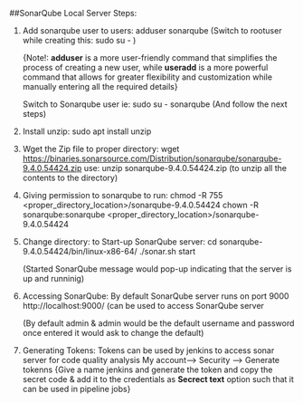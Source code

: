 ##SonarQube Local Server Steps:

1. Add sonarqube user to users:
   adduser sonarqube (Switch to rootuser while creating this: sudo su - )
   
   {Note!: **adduser** is a more user-friendly command that simplifies the process of creating a new user, while **useradd** is a more powerful command that allows for       greater flexibility and customization while manually entering all the required details}
   
   Switch to Sonarqube user ie: sudo su - sonarqube (And follow the next steps)
   
2. Install unzip:
   sudo apt install unzip

3. Wget the Zip file to proper directory:
   wget https://binaries.sonarsource.com/Distribution/sonarqube/sonarqube-9.4.0.54424.zip
   use: unzip sonarqube-9.4.0.54424.zip (to unzip all the contents to the directory)
   
4. Giving permission to sonarqube to run:
   chmod -R 755 <proper_directory_location>/sonarqube-9.4.0.54424
   chown -R sonarqube:sonarqube <proper_directory_location>/sonarqube-9.4.0.54424
   
5. Change directory: to Start-up SonarQube server:
   cd sonarqube-9.4.0.54424/bin/linux-x86-64/
   ./sonar.sh start
   
   (Started SonarQube message would pop-up indicating that the server is up and runninig)
   
6. Accessing SonarQube: 
   By default SonarQube server runs on port 9000
   http://localhost:9000/ (can be used to access SonarQube server 
   
   (By default admin & admin would be the default username and password once entered it would ask to change the default)

7. Generating Tokens:
   Tokens can be used by jenkins to access sonar server for code quality analysis 
   My account--> Security --> Generate tokenns
   {Give a name jenkins and generate the token and copy the secret code & add it to the credentials as **Secrect text** option such that it can be used in pipeline     jobs}
   
